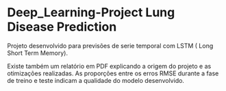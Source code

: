 # Deep_Learning-Project Lung Disease Prediction

Projeto desenvolvido para previsões de serie temporal com LSTM ( Long Short Term Memory).

Existe também um relatório em PDF explicando a origem do projeto e as otimizações realizadas.
As proporções entre os erros RMSE durante a fase de treino e teste indicam a qualidade do modelo desenvolvido.
